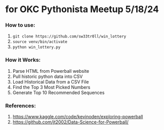 # for OKC Pythonista Meetup 5/18/24

### How to use:

1. `git clone https://github.com/sw33tr0ll/win_lottery`
2. `source venv/bin/activate`
3. `python win_lottery.py`

### How it Works: 

1. Parse HTML from Powerball website
2. Pull historic python data into CSV
3. Load Historical Data from a CSV File
4. Find the Top 3 Most Picked Numbers
5. Generate Top 10 Recommended Sequences

### References:

1. https://www.kaggle.com/code/kevinoden/exploring-powerball
2. https://github.com/jt2002/Data-Science-for-Powerball/